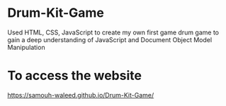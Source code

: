 # Drum-Kit-Game
Used HTML, CSS, JavaScript to create my own first game drum game to gain a deep understanding of JavaScript and Document Object Model Manipulation

# To access the website
https://samouh-waleed.github.io/Drum-Kit-Game/
